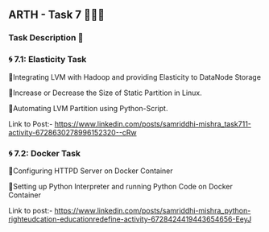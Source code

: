 ## ARTH - Task 7 👨🏻‍💻

### Task Description 📄

### 🌀 7.1: Elasticity Task
🔅Integrating LVM with Hadoop and providing Elasticity to DataNode Storage

🔅Increase or Decrease the Size of Static Partition in Linux.

🔅Automating LVM Partition using Python-Script.

Link to Post:- https://www.linkedin.com/posts/samriddhi-mishra_task711-activity-6728630278996152320--cRw

### 🌀 7.2: Docker Task
🔅Configuring HTTPD Server on Docker Container

🔅Setting up Python Interpreter and running Python Code on Docker Container

Link to post:- https://www.linkedin.com/posts/samriddhi-mishra_python-righteudcation-educationredefine-activity-6728424419443654656-EeyJ
